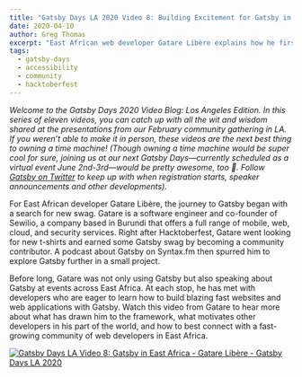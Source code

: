 ```yaml
---
title: "Gatsby Days LA 2020 Video 8: Building Excitement for Gatsby in East Africa"
date: 2020-04-10
author: Greg Thomas
excerpt: "East African web developer Gatare Libère explains how he first discovered Gatsby and describes the enthusiastic reception he has been experiencing whenever he discusses Gatsby at regional events."
tags:
  - gatsby-days
  - accessibility
  - community
  - hacktoberfest
---
```


_Welcome to the Gatsby Days 2020 Video Blog: Los Angeles Edition. In this series of eleven videos, you can catch up with all the wit and wisdom shared at the presentations from our February community gathering in LA. If you weren’t able to make it in person, these videos are the next best thing to owning a time machine! (Though owning a time machine would be super cool for sure, joining us at our next Gatsby Days—currently scheduled as a virtual event June 2nd-3rd—would be pretty awesome, too 💜. Follow [Gatsby on Twitter](https://twitter.com/gatsbyjs) to keep up with when registration starts, speaker announcements and other developments)._

For East African developer Gatare Libère, the journey to Gatsby began with a search for new swag. Gatare is a software engineer and co-founder of Sewilio, a company based in Burundi that offers a full range of mobile, web, cloud, and security services. Right after Hacktoberfest, Gatare went looking for new t-shirts and earned some Gatsby swag by becoming a community contributor. A podcast about Gatsby on Syntax.fm then spurred him to explore Gatsby further in a small project.

Before long, Gatare was not only using Gatsby but also speaking about Gatsby at events across East Africa. At each stop, he has met with developers who are eager to learn how to build blazing fast websites and web applications with Gatsby. Watch this video from Gatare to hear more about what has drawn him to the framework, what motivates other developers in his part of the world, and how to best connect with a fast-growing community of web developers in East Africa.

[![Gatsby Days LA Video 8: Gatsby in East Africa - Gatare Libère - Gatsby Days LA 2020](https://res.cloudinary.com/marcomontalbano/image/upload/v1586291772/video_to_markdown/images/youtube--bCGpYceSZNM-c05b58ac6eb4c4700831b2b3070cd403.jpg)](https://www.youtube.com/watch?v=bCGpYceSZNM "Gatsby Days LA Video 8: Gatsby in East Africa - Gatare Libère - Gatsby Days LA 2020")
